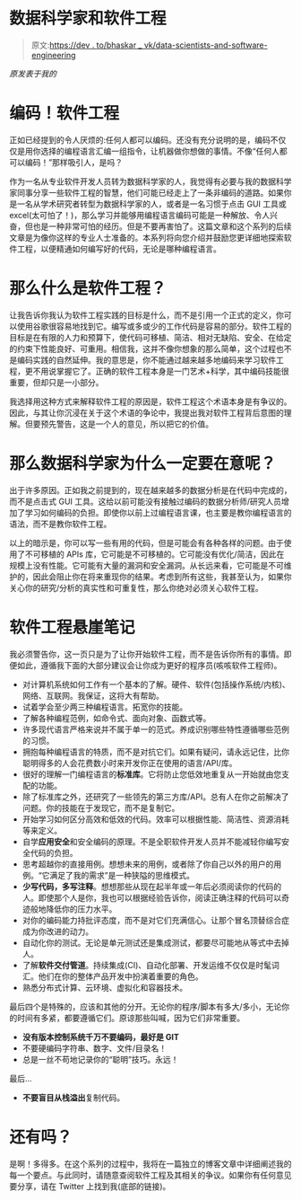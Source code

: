 # 数据科学家和软件工程

> 原文:[https://dev . to/bhaskar _ vk/data-scientists-and-software-engineering](https://dev.to/bhaskar_vk/data-scientists-and-software-engineering)

*原发表于我的*

# 编码！软件工程

正如已经提到的令人厌烦的:任何人都可以编码。还没有充分说明的是，编码不仅仅是用你选择的编程语言汇编一组指令，让机器做你想做的事情。不像“任何人都可以编码！”那样吸引人，是吗？

作为一名从专业软件开发人员转为数据科学家的人，我觉得有必要与我的数据科学家同事分享一些软件工程的智慧，他们可能已经走上了一条非编码的道路。如果你是一名从学术研究者转型为数据科学家的人，或者是一名习惯于点击 GUI 工具或 excel(太可怕了！)，那么学习并能够用编程语言编码可能是一种解放、令人兴奋，但也是一种非常可怕的经历。但是不要再害怕了。这篇文章和这个系列的后续文章是为像你这样的专业人士准备的。本系列将向您介绍并鼓励您更详细地探索软件工程，以便精通如何编写好的代码，无论是哪种编程语言。

# 那么什么是软件工程？

让我告诉你我认为软件工程实践的目标是什么，而不是引用一个正式的定义，你可以使用谷歌很容易地找到它。编写或多或少的工作代码是容易的部分。软件工程的目标是在有限的人力和预算下，使代码可移植、简洁、相对无缺陷、安全、在给定的约束下性能良好、可重用。相信我，这并不像你想象的那么简单，这个过程也不是编码实践的自然延伸。我的意思是，你不能通过越来越多地编码来学习软件工程，更不用说掌握它了。正确的软件工程本身是一门艺术+科学，其中编码技能很重要，但却只是一小部分。

我选择用这种方式来解释软件工程的原因是，软件工程这个术语本身是有争议的。因此，与其让你沉浸在关于这个术语的争论中，我提出我对软件工程背后意图的理解。但要预先警告，这是一个人的意见，所以把它的价值。

# 那么数据科学家为什么一定要在意呢？

出于许多原因。正如我之前提到的，现在越来越多的数据分析是在代码中完成的，而不是点击式 GUI 工具。这给以前可能没有接触过编码的数据分析师/研究人员增加了学习如何编码的负担。即使你以前上过编程语言课，也主要是教你编程语言的语法，而不是教你软件工程。

以上的暗示是，你可以写一些有用的代码，但是可能会有各种各样的问题。由于使用了不可移植的 APIs 库，它可能是不可移植的。它可能没有优化/简洁，因此在规模上没有性能。它可能有大量的漏洞和安全漏洞。从长远来看，它可能是不可维护的，因此会阻止你在将来重现你的结果。考虑到所有这些，我甚至认为，如果你关心你的研究/分析的真实性和可重复性，那么你绝对必须关心软件工程。

# 软件工程悬崖笔记

我必须警告你，这一页只是为了让你开始软件工程，而不是告诉你所有的事情。即便如此，遵循我下面的大部分建议会让你成为更好的程序员(咳咳软件工程师)。

*   对计算机系统如何工作有一个基本的了解。硬件、软件(包括操作系统/内核)、网络、互联网。我保证，这将大有帮助。
*   试着学会至少两三种编程语言。拓宽你的技能。
*   了解各种编程范例，如命令式、面向对象、函数式等。
*   许多现代语言严格来说并不属于单一的范式。养成识别哪些特性遵循哪些范例的习惯。
*   拥抱每种编程语言的特质，而不是对抗它们。如果有疑问，请永远记住，比你聪明得多的人会花费数小时来开发你正在使用的语言/API/库。
*   很好的理解一门编程语言的**标准库**。它将防止您低效地重复从一开始就由您支配的功能。
*   除了标准库之外，还研究了一些领先的第三方库/API。总有人在你之前解决了问题。你的技能在于发现它，而不是复制它。
*   开始学习如何区分高效和低效的代码。效率可以根据性能、简洁性、资源消耗等来定义。
*   自学**应用安全**和安全编码的原理。不是全职软件开发人员并不能减轻你编写安全代码的负担。
*   思考超越你的直接用例。想想未来的用例，或者除了你自己以外的用户的用例。“它满足了我的需求”是一种狭隘的思维模式。
*   **少写代码，多写注释**。想想那些从现在起半年或一年后必须阅读你的代码的人。即使那个人是你，我也可以根据经验告诉你，阅读正确注释的代码可以奇迹般地降低你的压力水平。
*   对你的编码能力持批评态度，而不是对它们充满信心。让那个冒名顶替综合症成为你改进的动力。
*   自动化你的测试。无论是单元测试还是集成测试，都要尽可能地从等式中去掉人。
*   了解**软件交付管道**。持续集成(CI)、自动化部署、开发运维不仅仅是时髦词汇。他们在你的整体产品开发中扮演着重要的角色。
*   熟悉分布式计算、云环境、虚拟化和容器技术。

最后四个是特殊的，应该和其他的分开。无论你的程序/脚本有多大/多小，无论你的时间有多紧，都要遵循它们。原谅那些叫喊，因为它们非常重要。

*   **没有版本控制系统千万不要编码，最好是 GIT**
*   不要硬编码字符串、数字、文件/目录名！
*   总是一丝不苟地记录你的“聪明”技巧。永远！

最后...

*   **不要盲目从栈溢出**复制代码。

# 还有吗？

是啊！多得多。在这个系列的过程中，我将在一篇独立的博客文章中详细阐述我的每一个要点。与此同时，请随意查阅软件工程及其相关的争议。如果你有任何意见要分享，请在 Twitter 上找到我(底部的链接)。